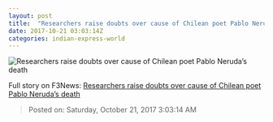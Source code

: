 ```yaml
---
layout: post
title:  "Researchers raise doubts over cause of Chilean poet Pablo Neruda’s death"
date: 2017-10-21 03:03:14Z
categories: indian-express-world
---
```


![Researchers raise doubts over cause of Chilean poet Pablo Neruda’s death](http://images.indianexpress.com/2017/10/pablo-neruda-759.jpg?w=759)




Full story on F3News: [Researchers raise doubts over cause of Chilean poet Pablo Neruda’s death](http://www.f3nws.com/n/aqXhdC)

> Posted on: Saturday, October 21, 2017 3:03:14 AM

